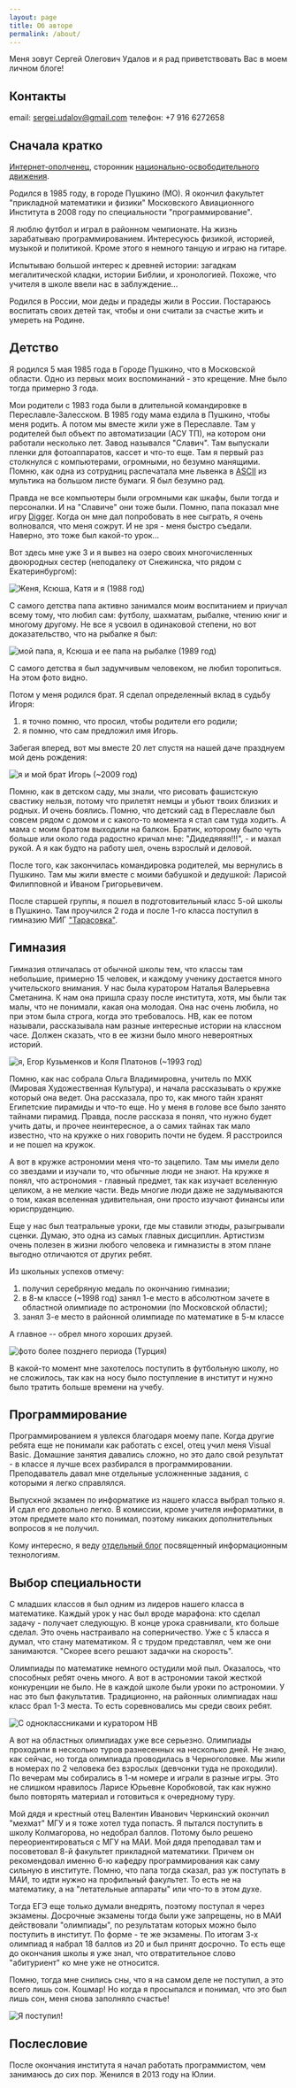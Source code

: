 ```yaml
---
layout: page
title: Об авторе
permalink: /about/
---
```


Меня зовут Сергей Олегович Удалов и я рад приветствовать Вас в моем личном блоге!

## Контакты

email: [sergei.udalov@gmail.com](mailto:sergei.udalov@gmail.com)
телефон: +7 916 6272658


## Сначала кратко

[Интернет-ополченец](http://ipolk.ru/profile/SergeyUdalov/), сторонник [национально-освободительного движения](http://www.rusnod.ru/nod3.html).

Родился в 1985 году,  в городе Пушкино (МО). Я окончил факультет "прикладной математики и физики" Московского Авиационного Института в 2008 году по специальности "программирование".

Я люблю футбол и играл в районном чемпионате. На жизнь зарабатываю программированием. Интересуюсь физикой, историей, музыкой и политикой. Кроме этого я немного танцую и играю на гитаре.

Испытываю большой интерес к древней истории: загадкам мегалитической кладки, истории Библии, и хронологией. Похоже, что учителя в школе ввели нас в заблуждение...

Родился в России, мои деды и прадеды жили в России. Постараюсь воспитать своих детей так, чтобы и они считали за счастье жить и умереть на Родине.

## Детство

Я родился 5 мая 1985 года в Городе Пушкино, что в Московской области. Одно из первых моих воспоминаний - это крещение. Мне было тогда примерно 3 года.

Мои родители с 1983 года были в длительной командировке в Переславле-Залесском. В 1985 году мама ездила в Пушкино, чтобы меня родить. А потом мы вместе жили уже в Переславле. Там у родителей был объект по автоматизации (АСУ ТП), на котором они работали несколько лет. Завод назывался "Славич". Там выпускали пленки для фотоаппаратов, кассет и что-то еще. Там я первый раз столкнулся с компьютерами, огромными, но безумно манящими. Помню, как одна из сотрудниц распечатала мне львенка в [ASCII](http://ru.wikipedia.org/wiki/ASCII-%D0%B3%D1%80%D0%B0%D1%84%D0%B8%D0%BA%D0%B0) из мультика на большом листе бумаги. Я был безумно рад.

Правда не все компьютеры были огромными как шкафы, были тогда и персоналки. И на "Славиче" они тоже были. Помню, папа показал мне игру [Digger](http://ru.wikipedia.org/wiki/Digger).  Когда он мне дал попробовать в нее сыграть, я очень волновался, что меня сожрут. И не зря - меня быстро съедали. Наверно, это тоже был какой-то урок...

Вот здесь мне уже 3 и я вывез на озеро своих многочисленных двоюродных сестер (неподалеку от Снежинска, что рядом с Екатеринбургом):

![Женя, Ксюша, Катя и я (1988 год)](/images/pages/about/s_sestrami.jpg "Женя, Ксюша, Катя и я (1988 год)")

С самого детства папа активно занимался моим воспитанием и приучал всему тому, что любил сам: футболу, шахматам, рыбалке, чтению книг и многому другому. Не все я усвоил в одинаковой степени, но вот доказательство, что на рыбалке я был:


![мой папа, я, Ксюша и ее папа на рыбалке (1989 год)](/images/pages/about/na_ribalke.jpg "мой папа, я, Ксюша и ее папа на рыбалке (1989 год)")

С самого детства я был задумчивым человеком, не любил торопиться. На этом фото видно.

Потом у меня родился брат. Я сделал определенный вклад в судьбу Игоря:

  1. я точно помню, что просил, чтобы родители его родили;
  2. я помню, что сам предложил имя Игорь.

Забегая вперед, вот мы вместе 20 лет спустя на нашей даче празднуем мой день рождения:

![я и мой брат Игорь (~2009 год)](/images/pages/about/s_bratom.jpg "я и мой брат Игорь (~2009 год)")


Помню, как в детском саду, мы знали, что рисовать фашистскую свастику нельзя, потому что прилетят немцы и убьют твоих близких и родных. И очень боялись. Помню, что детский сад в Переславле был совсем рядом с домом и с какого-то момента я стал сам туда ходить. А мама с моим братом выходили на балкон. Братик, которому было чуть  больше или около года радостно кричал мне: "Дидедяяяя!!!", - и махал рукой. А я как будто на работу шел, очень взрослый и деловой.

После того, как закончилась командировка родителей, мы вернулись в Пушкино. Там мы жили вместе с моими бабушкой и дедушкой: Ларисой Филипповной и Иваном Григорьевичем.

После старшей группы, я пошел в подготовительный класс 5-ой школы в Пушкино. Там проучился 2 года и после 1-го класса поступил в гимназию МИГ ["Тарасовка"](http://www.tarasovka.org/).

## Гимназия

Гимназия отличалась от обычной школы тем, что классы там небольшие, примерно 15 человек, и каждому ученику достается много учительского внимания. У нас была куратором Наталья Валерьевна Сметанина. К нам она пришла сразу после института, хотя, мы были так малы, что не понимали, какая она молодая. Она нас очень любила, но при этом была строга, когда это требовалось. НВ, как ее потом называли, рассказывала нам разные интересные истории на классном часе. Должен сказать, что в ее жизни было много невероятных историй.


![я, Егор Кузьменков и Коля Платонов (~1993 год)](/images/pages/about/v_shkole.jpg "я, Егор Кузьменков и Коля Платонов (~1993 год)")

Помню, как нас собрала Ольга Владимировна, учитель по МХК (Мировая Художественная Культура), и начала рассказывать о кружке который она ведет. Она рассказала, про то, как много тайн хранят Египетские пирамиды и что-то еще. Но у меня в голове все было занято тайнами пирамид. Правда, после рассказа я понял, что нужно будет учить даты, и прочее неинтересное, а о самих тайнах так мало известно, что на кружке о них говорить почти не будем. Я расстроился и не пошел на кружок.

А вот в кружке астрономии меня что-то зацепило. Там мы имели дело со звездами и изучали то, что обычные люди не знают. На кружке я понял, что астрономия - главный предмет, так как изучает вселенную целиком, а не мелкие части. Ведь многие люди даже не задумываются о том, какая вселенная удивительная, они просто изучают финансы или юриспруденцию.

Еще у нас был театральные уроки, где мы ставили этюды, разыгрывали сценки. Думаю, это одна из самых главных дисциплин. Артистизм очень полезен в жизни любого человека и гимназисты в этом плане выгодно отличаются от других ребят.

Из школьных успехов отмечу:

  1. получил серебряную медаль по окончанию гимназии;
  2. в 8-м классе (~1998 год) занял 1-е место в абсолютном зачете в областной олимпиаде по астрономии (по Московской области);
  3. занял 3-е место в районной олимпиаде по математике в 5-м классе

А главное -- обрел много хороших друзей.

![фото более позднего периода (Турция)](/images/pages/about/na_futbole.jpg "фото более позднего периода (Турция)")

В какой-то момент мне захотелось поступить в футбольную школу, но не сложилось, так как на носу было поступление в институт и нужно было тратить больше времени на учебу.

## Программирование

Программированием я увлекся благодаря моему папе. Когда другие ребята еще не понимали как работать с excel, отец учил меня Visual Basic. Домашние занятия давались сложно, но это дало свой результат - в классе я лучше всех разбирался в программировании. Преподаватель давал мне отдельные усложненные задания, с которыми я легко справлялся.

Выпускной экзамен по информатике из нашего класса выбрал только я. И сдал его довольно легко. В комиссии, кроме учителя информатики, в этом предмете мало кто понимал, поэтому никаких дополнительных вопросов я не получил.

Кому интересно, я веду [отдельный блог](http://tech.sergei-udalov.ru) посвященный информационным технологиям.

## Выбор специальности

С младших классов я был одним из лидеров нашего класса в математике. Каждый урок у нас был вроде марафона: кто сделал задачу - получает следующую. В конце урока сравнивали, кто больше сделал. Это очень настраивало на соперничество. Уже с 5 класса я думал, что стану математиком. Я с трудом представлял, чем же они занимаются. "Скорее всего решают задачки на скорость".

Олимпиады по математике немного остудили мой пыл. Оказалось, что способных ребят очень много. А вот в астрономии такой жесткой конкуренции не было. Не в каждой школе были уроки по астрономии. У нас это был факультатив. Традиционно, на районных олимпиадах наш класс брал 1-3 места. То есть соревновались мы среди своих ребят.

![С одноклассниками и куратором НВ](/images/pages/about/v_shkole_2.jpg "С одноклассниками и куратором НВ")

А вот на областных олимпиадах уже все серьезно. Олимпиады проходили в несколько туров разнесенных на несколько дней. Не знаю, как сейчас, но тогда олимпиада проводилась в Черноголовке. Мы жили в номерах по 2 человека без взрослых (девчонки туда не проходили). По вечерам мы собирались в 1-м номере и играли в разные игры. Это не слишком нравилось Ларисе Юрьевне Коробковой, так как нужно было повторять материал и готовиться к очередному туру.

Мой дядя и крестный отец Валентин Иванович Черкинский окончил "мехмат" МГУ и я тоже хотел туда попасть. Я пытался поступить в школу Колмагорова, но недобрал баллов. Потому было решено переориентироваться с МГУ на МАИ. Мой дядя преподавал там и посоветовал 8-й факультет прикладной математики. Причем он рекомендовал именно 6-ю кафедру программирования как саму сильную в институте. Помню, что папа тогда сказал, раз уж поступать в МАИ, то идти нужно на профильный факультет. То есть не на математику, а на "летательные аппараты" или что-то в этом духе.

Тогда ЕГЭ еще только думали внедрять, поэтому поступал я через экзамены. Досрочные экзамены тогда были уже запрещены, но в МАИ действовали "олимпиады", по результатам которых можно было поступить в институт. По форме - те же экзамены. По итогам 3-х олимпиад я набрал 18 баллов из 20 и был принят досрочно. То есть еще до окончания школы я уже знал, что отвратительное слово "абитуриент" ко мне уже не относится.

Помню, тогда мне снились сны, что я на самом деле не поступил, а это всего лишь сон. Кошмар! Но когда я просыпался и понимал, что это был лишь сон, меня снова заполняло счастье!


![Я поступил!](/images/pages/about/merfy.jpg "Я поступил!")

## Послесловие

После окончания института я начал работать программистом, чем занимаюсь до сих пор. Женился в 2013 году на Юлии.
